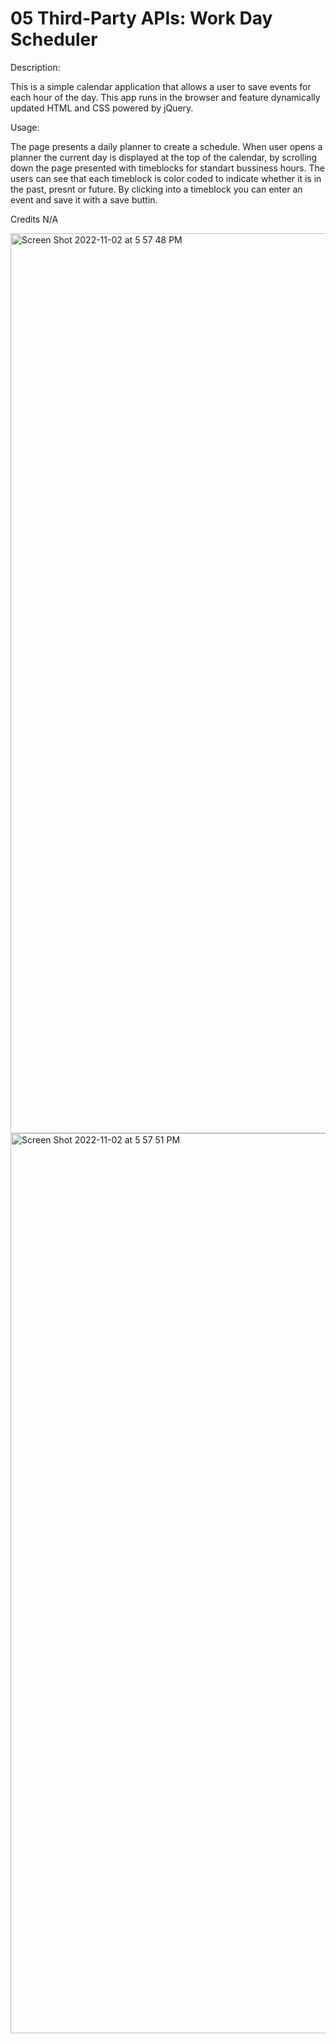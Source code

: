 # 05 Third-Party APIs: Work Day Scheduler

Description:

This is a simple calendar application that allows a user to save events for each hour of the day. This app runs in the browser and feature dynamically updated HTML and CSS powered by jQuery.

Usage:

The page presents a daily planner to create a schedule. When user opens a planner the current day is displayed at the top of the calendar, by scrolling down the page presented with timeblocks for standart bussiness hours. The users can see that each timeblock is color coded to indicate whether it is in the past, presnt or future. By clicking into a timeblock you can enter an event and save it with a save buttin. 

Credits N/A


<img width="1440" alt="Screen Shot 2022-11-02 at 5 57 48 PM" src="https://user-images.githubusercontent.com/111080921/199610483-27881dc1-216c-472c-b9fb-8d2e6e6d2f34.png">
<img width="1440" alt="Screen Shot 2022-11-02 at 5 57 51 PM" src="https://user-images.githubusercontent.com/111080921/199610492-9dc9b66c-dd1f-4ba9-98d1-b97b27f6dd35.png">
